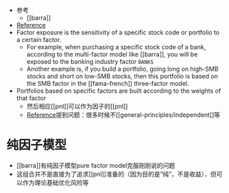 - 参考
  - [[barra]]
- [Reference](https://zhuanlan.zhihu.com/p/38280638)
- Factor exposure is the sensitivity of a specific stock code or portfolio to a certain factor.
  - For example, when purchasing a specific stock code of a bank, according to the multi-factor model like [[barra]], you will be exposed to the banking industry factor `BANKS`
  - Another example is, if you build a portfolio, going long on high-SMB stocks and short on low-SMB stocks, then this portfolio is based on the SMB factor in the [[fama-french]] three-factor model.
- Portfolios based on specific factors are built according to the weights of that factor
  - 然后相应[[pnl]]可以作为因子的[[pnl]]
  - [Reference](https://zhuanlan.zhihu.com/p/38280638)提到问题：很多时候不[[general-principles/independent]]等
# 纯因子模型
- [[barra]]有纯因子模型pure factor model克服刚刚说的问题
- 这组合并不是直接为了追求[[pnl]]准备的（因为目的是“纯”，不是收益），但可以作为理论基础优化风险等
